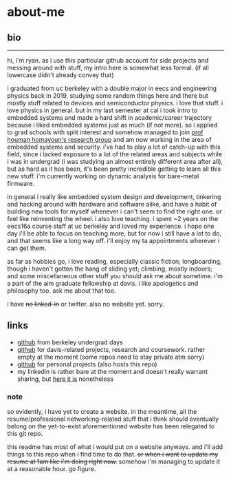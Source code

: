 # about-me

## bio
---

hi, i'm ryan. as i use this particular github account for side projects and messing around with stuff, my intro here is somewhat less formal. (if all lowercase didn't already convey that) 


i graduated from uc berkeley with a double major in eecs and engineering physics back in 2019, studying some random things here and there but mostly stuff related to devices and semiconductor physics. i love that stuff. i love physics in general. but in my last semester at cal i took intro to embedded systems and made a hard shift in academic/career trajectory because i liked embedded systems just as much (if not more). so i applied to grad schools with split interest and somehow managed to join [prof houman homayoun's research group](https://www.ece.ucdavis.edu/~hhomayou/) and am now working in the area of embedded systems and security. i've had to play a lot of catch-up with this field, since i lacked exposure to a lot of the related areas and subjects while i was in undergrad (i was studying an almost entirely different area after all), but as hard as it has been, it's been pretty incredible getting to learn all this new stuff. i'm currently working on dynamic analysis for bare-metal firmware.


in general i really like embedded system design and development, tinkering and hacking around with hardware and software alike, and have a habit of building new tools for myself whenever i can't seem to find the right one. or feel like reinventing the wheel. i also love teaching. i spent ~2 years on the eecs16a course staff at uc berkeley and loved my experience. i hope one day i'll be able to focus on teaching more, but for now i still have a lot to do, and that seems like a long way off. i'll enjoy my ta appointments wherever i can get them.


as far as hobbies go, i love reading, especially classic fiction; longboarding, though i haven't gotten the hang of sliding yet; climbing, mostly indoors; and some miscellaneous other stuff you should ask me about sometime. i'm a part of the aim graduate fellowship at davis. i like apologetics and philosophy too. ask me about that too.


i have ~~no linked-in~~ or twitter. also no website yet. sorry. 

## links

- [github](https://github.com/r-tsang) from berkeley undergrad days
- [github](https://github.com/rchtsang) for davis-related projects, research and coursework. rather empty at the moment (some repos need to stay private atm sorry)
- [github](https://github.com/rctsang) for personal projects (also hosts this repo)
- my linkedin is rather bare at the moment and doesn't really warrant sharing, but [here it is](https://www.linkedin.com/in/ryan-t-015314225/) nonetheless

### note

so evidently, i have yet to create a website. in the meantime, all the resume/professional networking-related stuff that i think should eventually belong on the yet-to-exist aforementioned website has been relegated to this git repo. 

this readme has most of what i would put on a website anyways. and i'll add things to this repo when i find time to do that. ~~or when i want to update my resume at 1am like i'm doing right now.~~ somehow i'm managing to update it at a reasonable hour. go figure.
